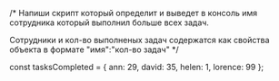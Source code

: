 /*
  Напиши скрипт который определит и выведет в консоль 
  имя сотрудника который выполнил больше всех задач.

  Сотрудники и кол-во выполненых задач содержатся 
  как свойства объекта в формате "имя":"кол-во задач"
*/

const tasksCompleted = {
  ann: 29,
  david: 35,
  helen: 1,
  lorence: 99
};
